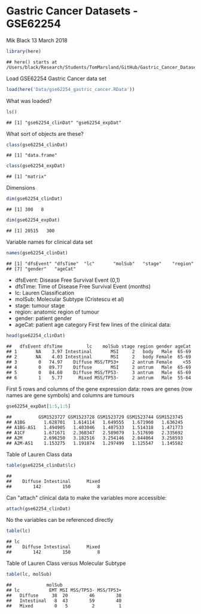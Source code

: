 Gastric Cancer Datasets - GSE62254
================
Mik Black
13 March 2018

``` r
library(here)
```

    ## here() starts at /Users/black/Research/Students/TomMarsland/GitHub/Gastric_Cancer_Datasets

Load GSE62254 Gastric Cancer data set

``` r
load(here('Data/gse62254_gastric_cancer.RData'))
```

What was loaded?

``` r
ls()
```

    ## [1] "gse62254_clinDat" "gse62254_expDat"

What sort of objects are these?

``` r
class(gse62254_clinDat)
```

    ## [1] "data.frame"

``` r
class(gse62254_expDat)
```

    ## [1] "matrix"

Dimensions

``` r
dim(gse62254_clinDat)
```

    ## [1] 300   8

``` r
dim(gse62254_expDat)
```

    ## [1] 20515   300

Variable names for clinical data set

``` r
names(gse62254_clinDat)
```

    ## [1] "dfsEvent" "dfsTime"  "lc"       "molSub"   "stage"    "region"  
    ## [7] "gender"   "ageCat"

-   dfsEvent: Disease Free Survival Event (0,1)
-   dfsTime: Time of Disease Free Survival Event (months)
-   lc: Lauren Classification
-   molSub: Molecular Subtype (Cristescu et al)
-   stage: tumour stage
-   region: anatomic region of tumour
-   gender: patient gender
-   ageCat: patient age category First few lines of the clinical data:

``` r
head(gse62254_clinDat)
```

    ##   dfsEvent dfsTime         lc    molSub stage region gender ageCat
    ## 1       NA    3.97 Intestinal       MSI     2   body   Male  65-69
    ## 2       NA    4.03 Intestinal       MSI     2   body Female  65-69
    ## 3        0   74.97    Diffuse MSS/TP53+     2 antrum Female    <55
    ## 4        0   89.77    Diffuse       MSI     2 antrum   Male  65-69
    ## 5        0   84.60    Diffuse MSS/TP53-     3 antrum   Male  65-69
    ## 6        1    5.77      Mixed MSS/TP53-     2 antrum   Male  55-64

First 5 rows and columns of the gene expression data: rows are genes (row names are gene symbols) and columns are tumours

``` r
gse62254_expDat[1:5,1:5]
```

    ##          GSM1523727 GSM1523728 GSM1523729 GSM1523744 GSM1523745
    ## A1BG       1.628701   1.614114   1.649555   1.671960   1.636245
    ## A1BG-AS1   1.494905   1.403046   1.407533   1.514318   1.471773
    ## A1CF       1.671671   2.360347   2.589079   1.517690   2.335692
    ## A2M        2.696250   3.182516   3.254146   2.844064   3.258593
    ## A2M-AS1    1.153275   1.191874   1.297499   1.125547   1.145582

Table of Lauren Class data

``` r
table(gse62254_clinDat$lc)
```

    ## 
    ##    Diffuse Intestinal      Mixed 
    ##        142        150          8

Can "attach" clinical data to make the variables more accessible:

``` r
attach(gse62254_clinDat)
```

No the variables can be referenced directly

``` r
table(lc)
```

    ## lc
    ##    Diffuse Intestinal      Mixed 
    ##        142        150          8

Table of Lauren Class versus Molecular Subtype

``` r
table(lc, molSub)
```

    ##             molSub
    ## lc           EMT MSI MSS/TP53- MSS/TP53+
    ##   Diffuse     38  20        46        38
    ##   Intestinal   8  43        59        40
    ##   Mixed        0   5         2         1
